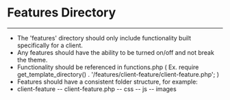# Features Directory #
-----------------------
- The 'features' directory should only include functionality built specifically for a client.
- Any features should have the ability to be turned on/off and not break the theme.
- Functionality should be referenced in functions.php ( Ex. require get_template_directory() . '/features/client-feature/client-feature.php'; )
- Features should have a consistent folder structure, for example:
- client-feature
-- client-feature.php
-- css
-- js
-- images